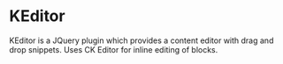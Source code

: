 # KEditor
KEditor is a JQuery plugin which provides a content editor with drag and drop snippets. Uses CK Editor for inline editing of blocks.
